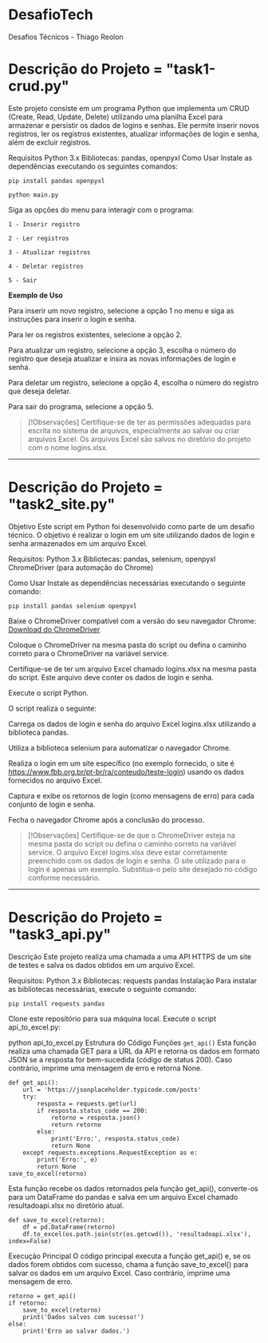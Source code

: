 # DesafioTech
Desafios Técnicos - Thiago Reolon


# Descrição do Projeto = **"task1-crud.py"**

Este projeto consiste em um programa Python que implementa um CRUD (Create, Read, Update, Delete) utilizando uma planilha Excel para armazenar e persistir os dados de logins e senhas. Ele permite inserir novos registros, ler os registros existentes, atualizar informações de login e senha, além de excluir registros.


Requisitos
Python 3.x
Bibliotecas: pandas, openpyxl
Como Usar
Instale as dependências executando os seguintes comandos:

`pip install pandas openpyxl`

`python main.py`



Siga as opções do menu para interagir com o programa:

```
1 - Inserir registro

2 - Ler registros

3 - Atualizar registros

4 - Deletar registros

5 - Sair
```



**Exemplo de Uso**

Para inserir um novo registro, selecione a opção 1 no menu e siga as instruções para inserir o login e senha.

Para ler os registros existentes, selecione a opção 2.

Para atualizar um registro, selecione a opção 3, escolha o número do registro que deseja atualizar e insira as novas informações de login e senha.

Para deletar um registro, selecione a opção 4, escolha o número do registro que deseja deletar.

Para sair do programa, selecione a opção 5.



> [!Observações]
Certifique-se de ter as permissões adequadas para escrita no sistema de arquivos, especialmente ao salvar ou criar arquivos Excel.
Os arquivos Excel são salvos no diretório do projeto com o nome logins.xlsx.



-------------------------------------------------------------------------------------------------------------------------------------


# Descrição do Projeto = **"task2_site.py"**


Objetivo
Este script em Python foi desenvolvido como parte de um desafio técnico. O objetivo é realizar o login em um site utilizando dados de login e senha armazenados em um arquivo Excel.


Requisitos:
Python 3.x
Bibliotecas: pandas, selenium, openpyxl
ChromeDriver (para automação do Chrome)


Como Usar
Instale as dependências necessárias executando o seguinte comando:

`pip install pandas selenium openpyxl`


Baixe o ChromeDriver compatível com a versão do seu navegador Chrome:
[Download do ChromeDriver](https://googlechromelabs.github.io/chrome-for-testing/#stable)

Coloque o ChromeDriver na mesma pasta do script ou defina o caminho correto para o ChromeDriver na variável service.


Certifique-se de ter um arquivo Excel chamado logins.xlsx na mesma pasta do script. Este arquivo deve conter os dados de login e senha.



Execute o script Python.

O script realiza o seguinte:

Carrega os dados de login e senha do arquivo Excel logins.xlsx utilizando a biblioteca pandas.

Utiliza a biblioteca selenium para automatizar o navegador Chrome.

Realiza o login em um site específico (no exemplo fornecido, o site é https://www.fbb.org.br/pt-br/ra/conteudo/teste-login) usando os dados fornecidos no arquivo Excel.

Captura e exibe os retornos de login (como mensagens de erro) para cada conjunto de login e senha.

Fecha o navegador Chrome após a conclusão do processo.




> [!Observações] 
Certifique-se de que o ChromeDriver esteja na mesma pasta do script ou defina o caminho correto na variável service.
O arquivo Excel logins.xlsx deve estar corretamente preenchido com os dados de login e senha.
O site utilizado para o login é apenas um exemplo. Substitua-o pelo site desejado no código conforme necessário.




--------------------------------------------------------------------------------------------------------------------

# Descrição do Projeto = **"task3_api.py"**



Descrição
Este projeto realiza uma chamada a uma API HTTPS de um site de testes e salva os dados obtidos em um arquivo Excel.


Requisitos:
Python 3.x
Bibliotecas:
requests
pandas
Instalação
Para instalar as bibliotecas necessárias, execute o seguinte comando:

`pip install requests pandas`

Clone este repositório para sua máquina local.
Execute o script api_to_excel.py:

python api_to_excel.py
Estrutura do Código
Funções
`get_api()`
Esta função realiza uma chamada GET para a URL da API e retorna os dados em formato JSON se a resposta for bem-sucedida (código de status 200). Caso contrário, imprime uma mensagem de erro e retorna None.

```
def get_api():
    url = 'https://jsonplaceholder.typicode.com/posts'
    try:
        resposta = requests.get(url)
        if resposta.status_code == 200:
            retorno = resposta.json()
            return retorno
        else:
            print('Erro:', resposta.status_code)
            return None
    except requests.exceptions.RequestException as e:
        print('Erro:', e)
        return None
save_to_excel(retorno)
```
Esta função recebe os dados retornados pela função get_api(), converte-os para um DataFrame do pandas e salva em um arquivo Excel chamado resultadoapi.xlsx no diretório atual.

```
def save_to_excel(retorno):
    df = pd.DataFrame(retorno)
    df.to_excel(os.path.join(str(os.getcwd()), 'resultadoapi.xlsx'), index=False)

```
Execução Principal
O código principal executa a função get_api() e, se os dados forem obtidos com sucesso, chama a função save_to_excel() para salvar os dados em um arquivo Excel. Caso contrário, imprime uma mensagem de erro.

```
retorno = get_api()
if retorno:
    save_to_excel(retorno)
    print('Dados salvos com sucesso!')
else:
    print('Erro ao salvar dados.')
```


